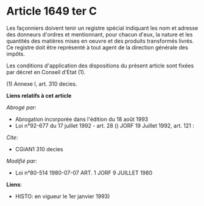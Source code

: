 # Article 1649 ter C

Les façonniers doivent tenir un registre spécial indiquant les nom et adresse des donneurs d'ordres et mentionnant, pour
chacun d'eux, la nature et les quantités des matières mises en oeuvre et des produits transformés livrés. Ce registre doit
être représenté à tout agent de la direction générale des impôts.

Les conditions d'application des dispositions du présent article sont fixées par décret en Conseil d'Etat (1).

(1) Annexe I, art. 310 decies.

**Liens relatifs à cet article**

_Abrogé par_:

  - Abrogation incorporée dans l'édition du 18 août 1993
  - Loi n°92-677 du 17 juillet 1992 - art. 28 () JORF 19 Juillet 1992, art. 121 :

_Cite_:

  - CGIAN1 310 decies

_Modifié par_:

  - Loi n°80-514 1980-07-07 ART. 1 JORF 9 JUILLET 1980

**Liens**:

  - HISTO: en vigueur le 1er janvier 1993)
